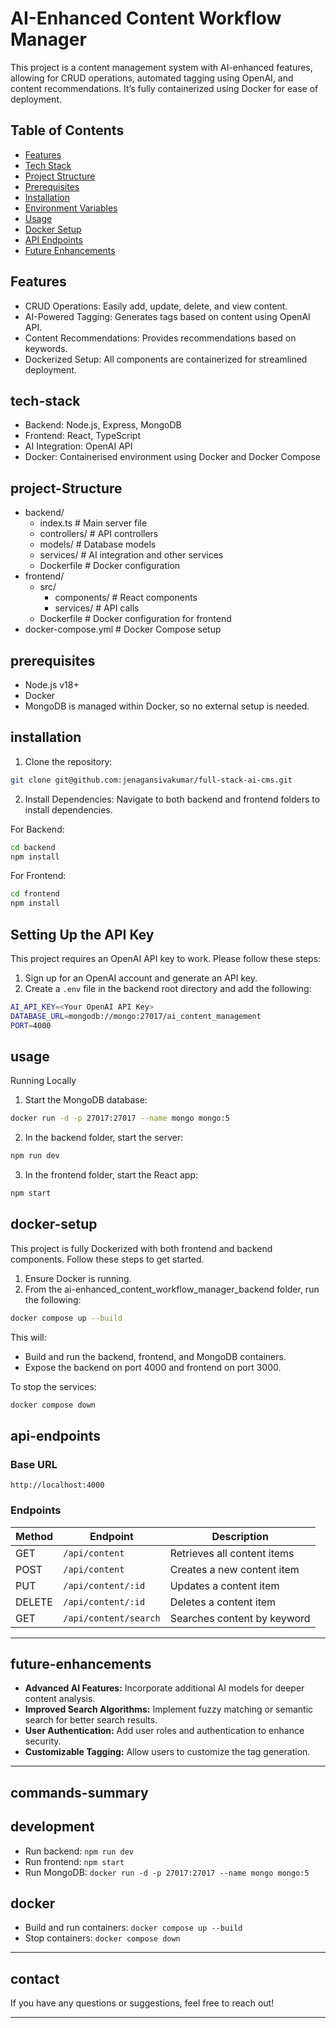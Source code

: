 
# AI-Enhanced Content Workflow Manager



This project is a content management system with AI-enhanced features, allowing for CRUD operations, automated tagging using OpenAI, and content recommendations. It’s fully containerized using Docker for ease of deployment.



## Table of Contents
- [Features](#features)
- [Tech Stack](#tech-stack)
- [Project Structure](#project-structure)
- [Prerequisites](#prerequisites)
- [Installation](#installation)
- [Environment Variables](#environment-variables)
- [Usage](#usage)
- [Docker Setup](#docker-setup)
- [API Endpoints](#api-endpoints)
- [Future Enhancements](#future-enhancements)

  

## Features

- CRUD Operations: Easily add, update, delete, and view content.
- AI-Powered Tagging: Generates tags based on content using OpenAI API.
- Content Recommendations: Provides recommendations based on keywords.
- Dockerized Setup: All components are containerized for streamlined deployment.
## tech-stack

- Backend: Node.js, Express, MongoDB
- Frontend: React, TypeScript
- AI Integration: OpenAI API
- Docker: Containerised environment using Docker and Docker Compose

  
## project-Structure
- backend/
  - index.ts              # Main server file
  - controllers/          # API controllers
  - models/               # Database models
  - services/             # AI integration and other services
  - Dockerfile            # Docker configuration
- frontend/
  - src/
    - components/         # React components
    - services/           # API calls
  - Dockerfile            # Docker configuration for frontend
- docker-compose.yml      # Docker Compose setup

  
## prerequisites
- Node.js v18+
- Docker
- MongoDB is managed within Docker, so no external setup is needed.

  
## installation


1. Clone the repository:
```bash 
git clone git@github.com:jenagansivakumar/full-stack-ai-cms.git
```

2. Install Dependencies:
Navigate to both backend and frontend folders to install dependencies.

For Backend:
```bash
cd backend
npm install
```

For Frontend:
```bash
cd frontend
npm install
```

## Setting Up the API Key
This project requires an OpenAI API key to work. Please follow these steps:
1. Sign up for an OpenAI account and generate an API key.
2. Create a `.env` file in the backend root directory and add the following:
```bash
AI_API_KEY=<Your OpenAI API Key>
DATABASE_URL=mongodb://mongo:27017/ai_content_management
PORT=4000
```

## usage
Running Locally
1. Start the MongoDB database:
```bash
docker run -d -p 27017:27017 --name mongo mongo:5
```

2. In the backend folder, start the server:
```bash
npm run dev
```

3. In the frontend folder, start the React app:
```bash
npm start
```


## docker-setup
This project is fully Dockerized with both frontend and backend components. Follow these steps to get started.

1. Ensure Docker is running.
2. From the ai-enhanced_content_workflow_manager_backend folder, run the following:

```bash
docker compose up --build
```

This will:

- Build and run the backend, frontend, and MongoDB containers.
- Expose the backend on port 4000 and frontend on port 3000.

To stop the services:
```bash
docker compose down
```

## api-endpoints

### Base URL
`http://localhost:4000`

### Endpoints

| Method | Endpoint              | Description                          |
|--------|------------------------|--------------------------------------|
| GET    | `/api/content`         | Retrieves all content items         |
| POST   | `/api/content`         | Creates a new content item          |
| PUT    | `/api/content/:id`     | Updates a content item              |
| DELETE | `/api/content/:id`     | Deletes a content item              |
| GET    | `/api/content/search`  | Searches content by keyword         |

---

## future-enhancements

- **Advanced AI Features:** Incorporate additional AI models for deeper content analysis.
- **Improved Search Algorithms:** Implement fuzzy matching or semantic search for better search results.
- **User Authentication:** Add user roles and authentication to enhance security.
- **Customizable Tagging:** Allow users to customize the tag generation.

---

## commands-summary

## development

- Run backend: `npm run dev`
- Run frontend: `npm start`
- Run MongoDB: `docker run -d -p 27017:27017 --name mongo mongo:5`

## docker

- Build and run containers: `docker compose up --build`
- Stop containers: `docker compose down`

---

## contact

If you have any questions or suggestions, feel free to reach out!

---
